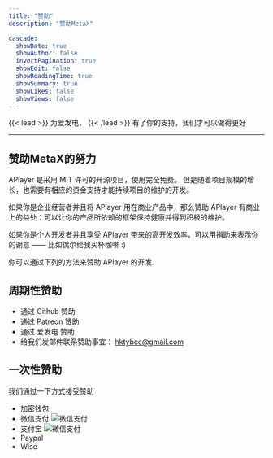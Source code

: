 ```yaml
---
title: "赞助"
description: "赞助MetaX"

cascade:
  showDate: true
  showAuthor: false
  invertPagination: true
  showEdit: false
  showReadingTime: true
  showSummary: true
  showLikes: false
  showViews: false
---
```


{{< lead >}}
为爱发电，
{{< /lead >}}
有了你的支持，我们才可以做得更好

---

## 赞助MetaX的努力

APlayer 是采用 MIT 许可的开源项目，使用完全免费。 但是随着项目规模的增长，也需要有相应的资金支持才能持续项目的维护的开发。

如果你是企业经营者并且将 APlayer 用在商业产品中，那么赞助 APlayer 有商业上的益处：可以让你的产品所依赖的框架保持健康并得到积极的维护。

如果你是个人开发者并且享受 APlayer 带来的高开发效率，可以用捐助来表示你的谢意 —— 比如偶尔给我买杯咖啡 :)

你可以通过下列的方法来赞助 APlayer 的开发.

## 周期性赞助

- 通过 Github 赞助
- 通过 Patreon 赞助
- 通过 爱发电 赞助
- 给我们发邮件联系赞助事宜： hktybcc@gmail.com

## 一次性赞助

我们通过一下方式接受赞助

- 加密钱包
- 微信支付
![微信支付](/reward/wechatpay.png)
- 支付宝
![微信支付](/reward/alipay.png)
- Paypal
- Wise

